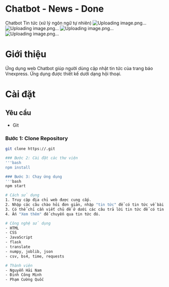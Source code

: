 # Chatbot - News - Done
Chatbot Tin tức (xử lý ngôn ngữ tự nhiên)
![Uploading image.png…]()
![Uploading image.png…]()
![Uploading image.png…]()
![Uploading image.png…]()


# Giới thiệu
Ứng dụng web Chatbot giúp người dùng cập nhật tin tức của trang báo Vnexpress. Ứng dụng được thiết kế dưới dạng hội thoại.

# Cài đặt
## Yêu cầu
- Git

### Bước 1: Clone Repository
```bash
git clone https://.git

### Bước 2: Cài đặt các thư viện
'''bash
npm install

### Bước 3: Chạy ứng dụng
'''bash
npm start

# Cách sử dụng
1. Truy cập địa chỉ web được cung cấp.
2. Nhập các câu chào hỏi đơn giản, nhập "tin tức" để có tin tức về bài báo mới.
3. Có thể chỉ cần viết chủ đề ở dưới các câu trả lời tin tức để có tin tức mới về chủ đề đó.
4. Ấn "Xem thêm" để chuyển qua tin tức đó.

# Công nghệ sử dụng
- HTML
- CSS
- JavaScript
- flask
- translate
- numpy, joblib, json
- csv, bs4, time, requests

# Thành viên
- Nguyễn Hải Nam
- Đinh Công Minh
- Phạm Cường Quốc
